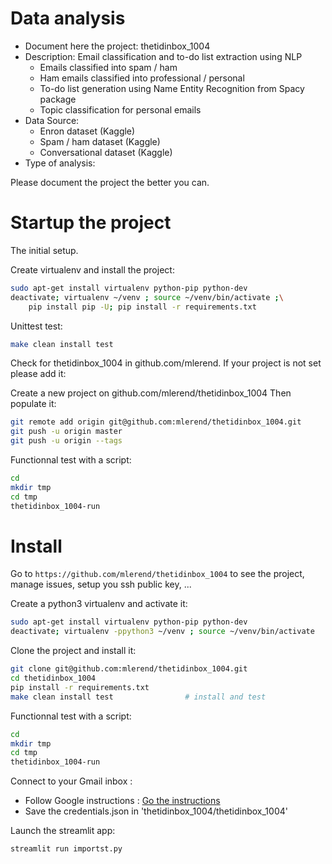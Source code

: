 # Data analysis
- Document here the project: thetidinbox_1004
- Description: Email classification and to-do list extraction using NLP
  - Emails classified into spam / ham
  - Ham emails classified into professional / personal
  - To-do list generation using Name Entity Recognition from Spacy package
  - Topic classification for personal emails
- Data Source:
  - Enron dataset (Kaggle)
  - Spam / ham dataset (Kaggle)
  - Conversational dataset (Kaggle)
- Type of analysis:

Please document the project the better you can.

# Startup the project

The initial setup.

Create virtualenv and install the project:
```bash
sudo apt-get install virtualenv python-pip python-dev
deactivate; virtualenv ~/venv ; source ~/venv/bin/activate ;\
    pip install pip -U; pip install -r requirements.txt
```

Unittest test:
```bash
make clean install test
```

Check for thetidinbox_1004 in github.com/mlerend. If your project is not set please add it:

Create a new project on github.com/mlerend/thetidinbox_1004
Then populate it:

```bash
git remote add origin git@github.com:mlerend/thetidinbox_1004.git
git push -u origin master
git push -u origin --tags
```

Functionnal test with a script:

```bash
cd
mkdir tmp
cd tmp
thetidinbox_1004-run
```

# Install

Go to `https://github.com/mlerend/thetidinbox_1004` to see the project, manage issues,
setup you ssh public key, ...

Create a python3 virtualenv and activate it:

```bash
sudo apt-get install virtualenv python-pip python-dev
deactivate; virtualenv -ppython3 ~/venv ; source ~/venv/bin/activate
```

Clone the project and install it:

```bash
git clone git@github.com:mlerend/thetidinbox_1004.git
cd thetidinbox_1004
pip install -r requirements.txt
make clean install test                # install and test
```
Functionnal test with a script:

```bash
cd
mkdir tmp
cd tmp
thetidinbox_1004-run
```

Connect to your Gmail inbox :
- Follow Google instructions : [Go the instructions ](https://developers.google.com/gmail/api/quickstart/python?hl=fr)
- Save the credentials.json in 'thetidinbox_1004/thetidinbox_1004'

Launch the streamlit app:

```bash
streamlit run importst.py
```
